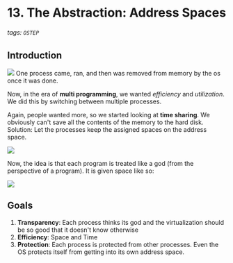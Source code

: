 # 13. The Abstraction: Address Spaces
###### tags: `OSTEP`

## Introduction
![](https://i.imgur.com/3caYZRG.png)
One process came, ran, and then was removed from memory by the os once it was done.

Now, in the era of **multi programming**, we wanted *efficiency* and *utilization*. We did this by switching between multiple processes.

Again, people wanted more, so we started looking at **time sharing**. We obviously can't save all the contents of the memory to the hard disk. Solution: Let the processes keep the assigned spaces on the address space.

![](https://i.imgur.com/hXvfN3E.png)

Now, the idea is that each program is treated like a god (from the perspective of a program). It is given space like so:

![](https://i.imgur.com/3S9UZlo.png)

## Goals
1. **Transparency**: Each process thinks its god and the virtualization should be so good that it doesn't know otherwise
2. **Efficiency**: Space and Time
3. **Protection**: Each process is protected from other processes. Even the OS protects itself from getting into its own address space.

